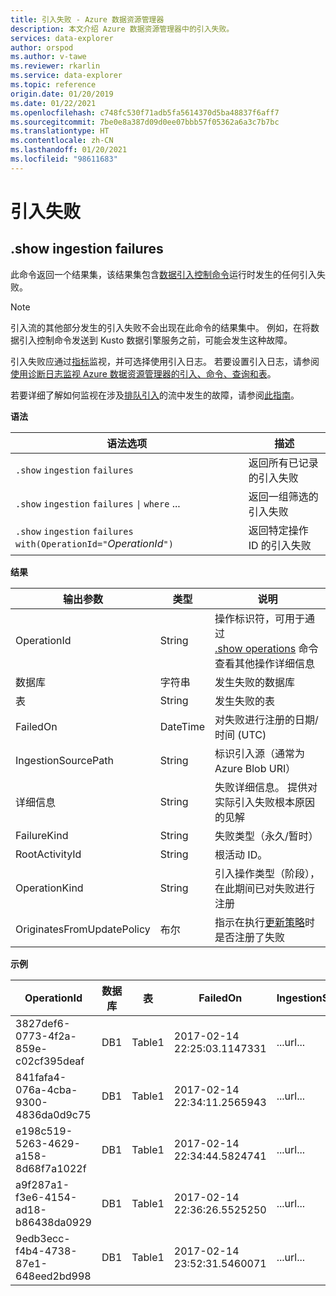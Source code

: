 ```yaml
---
title: 引入失败 - Azure 数据资源管理器
description: 本文介绍 Azure 数据资源管理器中的引入失败。
services: data-explorer
author: orspod
ms.author: v-tawe
ms.reviewer: rkarlin
ms.service: data-explorer
ms.topic: reference
origin.date: 01/20/2019
ms.date: 01/22/2021
ms.openlocfilehash: c748fc530f71adb5fa5614370d5ba48837f6aff7
ms.sourcegitcommit: 7be0e8a387d09d0ee07bbb57f05362a6a3c7b7bc
ms.translationtype: HT
ms.contentlocale: zh-CN
ms.lasthandoff: 01/20/2021
ms.locfileid: "98611683"
---
```

# <a name="ingestion-failures"></a>引入失败

## <a name="show-ingestion-failures"></a>.show ingestion failures


此命令返回一个结果集，该结果集包含[数据引入控制命令](../../ingest-data-overview.md#kusto-query-language-ingest-control-commands)运行时发生的任何引入失败。


> [!NOTE]
> 引入流的其他部分发生的引入失败不会出现在此命令的结果集中。 例如，在将数据引入控制命令发送到 Kusto 数据引擎服务之前，可能会发生这种故障。 
> 
> 引入失败应通过[指标](../../using-metrics.md)监视，并可选择使用引入日志。 若要设置引入日志，请参阅[使用诊断日志监视 Azure 数据资源管理器的引入、命令、查询和表](../../using-diagnostic-logs.md)。
> 
> 若要详细了解如何监视在涉及[排队引入](../api/netfx/about-kusto-ingest.md#queued-ingestion)的流中发生的故障，请参阅[此指南](../api/netfx/kusto-ingest-client-status.md)。

**语法**

|语法选项|描述|
|---|---| 
|`.show` `ingestion` `failures`                                       |返回所有已记录的引入失败  
|`.show` `ingestion` `failures` <code>&#124;</code> `where` ...       |返回一组筛选的引入失败
|`.show` `ingestion` `failures` `with(OperationId="`*OperationId*`")` |返回特定操作 ID 的引入失败

**结果**
 
|输出参数           |类型     |说明                                                                              |
|---------------------------|---------|-----------------------------------------------------------------------------------------|
|OperationId                |String   |操作标识符，可用于通过 <br> [.show operations](operations.md) 命令查看其他操作详细信息 </br> 
|数据库                   |字符串   |发生失败的数据库
|表                      |String   |发生失败的表
|FailedOn                   |DateTime |对失败进行注册的日期/时间 (UTC) 
|IngestionSourcePath        |String   |标识引入源（通常为 Azure Blob URI） 
|详细信息                    |String   |失败详细信息。 提供对实际引入失败根本原因的见解
|FailureKind                |String   |失败类型（永久/暂时）
|RootActivityId             |String   |根活动 ID。
|OperationKind              |String   |引入操作类型（阶段），在此期间已对失败进行注册
|OriginatesFromUpdatePolicy |布尔 | 指示在执行[更新策略](update-policy.md)时是否注册了失败
 
**示例**
 
|OperationId |数据库 |表 |FailedOn |IngestionSourcePath |详细信息 |FailureKind |RootActivityId |OperationKind |OriginatesFromUpdatePolicy
|--|--|--|--|--|--|--|--|--|--
|3827def6-0773-4f2a-859e-c02cf395deaf |DB1 |Table1 |2017-02-14 22:25:03.1147331 |...url... |ID 为“*****.csv”的流出现 CSV 格式错误* |永久性 |3c883942-e446-4999-9b00-d4c664f06ef6 |DataIngestPull | 0
|841fafa4-076a-4cba-9300-4836da0d9c75 |DB1 |Table1 |2017-02-14 22:34:11.2565943 |...url... |ID 为“*****.csv”的流出现 CSV 格式错误* |永久性 |48571bdb-b714-4f32-8ddc-4001838a956c |DataIngestPull | 0
|e198c519-5263-4629-a158-8d68f7a1022f |DB1 |Table1 |2017-02-14 22:34:44.5824741 |...url... |ID 为“*****.csv”的流出现 CSV 格式错误* |永久性 |5e31ab3c-e2c7-489a-827e-e89d2d691ec4 |DataIngestPull | 0
|a9f287a1-f3e6-4154-ad18-b86438da0929 |DB1 |Table1 |2017-02-14 22:36:26.5525250 |...url... |发生了未知错误：引发了“System.Exception”类型的异常 |暂时性 |9b7bb017-471e-48f6-9c96-d16fcf938d2a |DataIngestPull | 0
|9edb3ecc-f4b4-4738-87e1-648eed2bd998 |DB1 |Table1 |2017-02-14 23:52:31.5460071 |...url... |下载 blob 失败：客户端无法在指定的超时时间内完成操作 |永久性 |21fa0dd6-cd7d-4493-b6f7-78916ce0d617 |DataIngestPull | 0
